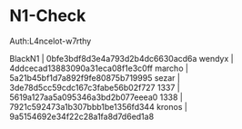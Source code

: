 # N1-Check

Auth:L4ncelot-w7rthy

BlackN1 | 0bfe3bdf8d3e4a793d2b4dc6630acd6a
wendyx | 4ddcecad13883090a31eca08f1e3c0ff
marcho | 5a21b45bf1d7a892f9fe80875b719995
sezar | 3de78d5cc59cdc167c3fabe56b02f727
1337 | 5619a127aa5a095346a3bd2b077eeea0
1338 | 7921c592473a1b307bbb1be1356fd344
kronos | 9a5154692e34f22c28a1fa8d7d6ed1a8
